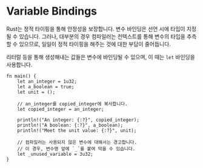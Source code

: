# Variable Bindings

Rust는 정적 타이핑을 통해 안정성을 보장합니다. 변수 바인딩은 선언 시에 타입이 지정될 수 있습니다. 그러나, 대부분의 경우 컴파일러는 컨텍스트를 통해 변수의 타입을 추측할 수 있으므로, 일일이 정적 타이핑을 해주는 것에 대한 부담이 줄어듭니다.

리터럴 등을 통해 생성해내는 값들은 변수에 바인딩될 수 있으며, 이 때는 `let` 바인딩을 사용합니다.

```rust,editable
fn main() {
    let an_integer = 1u32;
    let a_boolean = true;
    let unit = ();

    // an_integer를 copied_integer에 복사합니다.
    let copied_integer = an_integer;

    println!("An integer: {:?}", copied_integer);
    println!("A boolean: {:?}", a_boolean);
    println!("Meet the unit value: {:?}", unit);

    // 컴파일러는 사용되지 않은 변수에 대해서는 경고합니다.
    // 이 경우, 변수명 앞에 `_`를 붙여 막을 수 있습니다.
    let _unused_variable = 3u32;
}
```